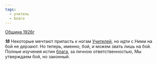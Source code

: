 ```yaml
---
tags:
  - учитель
  - благо
---
```


[Община 1926г](/agni/1926)

___18___
Некоторые мечтают припасть к ногам [Учителей](/tag/#учитель), но идти с Ними на бой не дерзают. Но теперь, именно, бой, и можем звать лишь на бой. Полные изучения истин [блага](/tag/#благо), за личною ответственностью, Мы утверждаем бой, но законный.   

